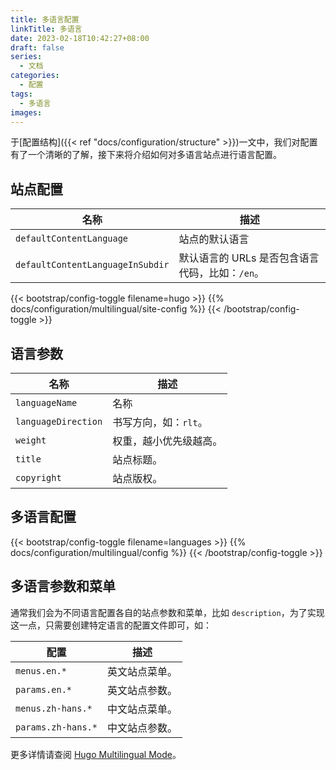 ```yaml
---
title: 多语言配置
linkTitle: 多语言
date: 2023-02-18T10:42:27+08:00
draft: false
series:
  - 文档
categories:
  - 配置
tags:
  - 多语言
images:
---
```


于[配置结构]({{< ref "docs/configuration/structure" >}})一文中，我们对配置有了一个清晰的了解，接下来将介绍如何对多语言站点进行语言配置。

<!--more-->

## 站点配置

| 名称                             | 描述                                            |
| -------------------------------- | ----------------------------------------------- |
| `defaultContentLanguage`         | 站点的默认语言                                  |
| `defaultContentLanguageInSubdir` | 默认语言的 URLs 是否包含语言代码，比如：`/en`。 |

{{< bootstrap/config-toggle filename=hugo >}}
{{% docs/configuration/multilingual/site-config %}}
{{< /bootstrap/config-toggle >}}

## 语言参数

| 名称                | 描述                   |
| ------------------- | ---------------------- |
| `languageName`      | 名称                   |
| `languageDirection` | 书写方向，如：`rlt`。  |
| `weight`            | 权重，越小优先级越高。 |
| `title`             | 站点标题。             |
| `copyright`         | 站点版权。             |

## 多语言配置

{{< bootstrap/config-toggle filename=languages >}}
{{% docs/configuration/multilingual/config %}}
{{< /bootstrap/config-toggle >}}

## 多语言参数和菜单

通常我们会为不同语言配置各自的站点参数和菜单，比如 `description`，为了实现这一点，只需要创建特定语言的配置文件即可，如：

| 配置               | 描述                   |
| ------------------ | ---------------------- |
| `menus.en.*`       | 英文站点菜单。  |
| `params.en.*`      | 英文站点参数。 |
| `menus.zh-hans.*`  | 中文站点菜单。|
| `params.zh-hans.*` | 中文站点参数。|

更多详情请查阅 [Hugo Multilingual Mode](https://gohugo.io/content-management/multilingual/)。
